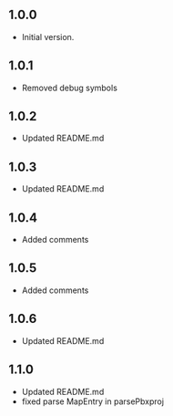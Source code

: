 ## 1.0.0

- Initial version.

## 1.0.1

- Removed debug symbols

## 1.0.2

- Updated README.md
## 1.0.3

- Updated README.md
## 1.0.4

- Added comments
## 1.0.5

- Added comments
## 1.0.6

- Updated README.md

## 1.1.0

- Updated README.md
- fixed parse MapEntry in parsePbxproj

